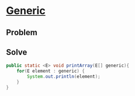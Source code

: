 # [Generic](https://www.hackerrank.com/challenges/30-generics/problem)
## Problem
## Solve
```java
public static <E> void printArray(E[] generic){
    for(E element : generic) {
        System.out.println(element); 
    }
}
```
